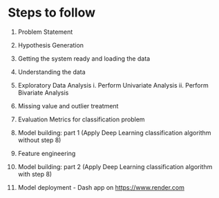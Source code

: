 # Steps to follow

1.  Problem Statement 
2. Hypothesis Generation
3. Getting the system ready and loading the data
3. Understanding the data
4. Exploratory Data Analysis
	i. Perform Univariate Analysis
	ii. Perform Bivariate Analysis
 
5. Missing value and outlier treatment
6. Evaluation Metrics for classification problem
7. Model building: part 1 (Apply Deep Learning classification algorithm without step 8)
8. Feature engineering
9. Model building: part 2 (Apply Deep Learning classification algorithm with step 8)
10. Model deployment - Dash app on https://www.render.com

